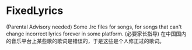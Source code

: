 # FixedLyrics
(Parental Advisory needed) Some .lrc files for songs, for songs that can't change incorrect lyrics forever in some platform.
(必要家长指导) 在中国国内的音乐平台上某些歌的歌词是错误的，于是这些是个人修正过的歌词。

